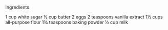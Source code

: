 Ingredients

1 cup white sugar
½ cup butter
2 eggs
2 teaspoons vanilla extract
1½ cups all-purpose flour
1¾ teaspoons baking powder
½ cup milk